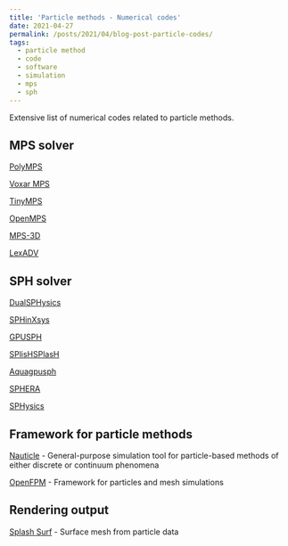 ```yaml
---
title: 'Particle methods - Numerical codes'
date: 2021-04-27
permalink: /posts/2021/04/blog-post-particle-codes/
tags:
  - particle method
  - code
  - software
  - simulation
  - mps
  - sph
---
```


Extensive list of numerical codes related to particle methods.

MPS solver
------

<a href="https://github.com/rubensamarojr/polymps" target="_blank">PolyMPS</a>

<a href="https://github.com/andreluizbvs/VoxarMPS" target="_blank">Voxar MPS</a>

<a href="https://github.com/s6s3/TinyMPS" target="_blank">TinyMPS</a>

<a href="https://github.com/openmps/openmps" target="_blank">OpenMPS</a>

<a href="https://github.com/dc-fukuoka/mps" target="_blank">MPS-3D</a>

<a href="http://adventure.sys.t.u-tokyo.ac.jp/lexadv/index.html" target="_blank">LexADV</a>

SPH solver
------

<a href="http://www.dual.sphysics.org" target="_blank">DualSPHysics</a>

<a href="https://www.sphinxsys.org/" target="_blank">SPHinXsys</a>

<a href="http://www.gpusph.org" target="_blank">GPUSPH</a>

<a href="https://github.com/InteractiveComputerGraphics/SPlisHSPlasH" target="_blank">SPlisHSPlasH</a>

<a href="https://github.com/sanguinariojoe/aquagpusph" target="_blank">Aquagpusph</a>

<a href="https://github.com/AndreaAmicarelliRSE/SPHERA" target="_blank">SPHERA</a>

<a href="http://wiki.manchester.ac.uk/sphysics/index.php/Main_Page" target="_blank">SPHysics</a>

Framework for particle methods
-----

<a href="https://bitbucket.org/nauticleproject" target="_blank">Nauticle</a> - General-purpose simulation tool for particle-based methods of either discrete or continuum phenomena

<a href="http://openfpm.mpi-cbg.de" target="_blank">OpenFPM</a> - Framework for particles and mesh simulations

Rendering output
-----

<a href="https://github.com/w1th0utnam3/splashsurf" target="_blank">Splash Surf</a> - Surface mesh from particle data
